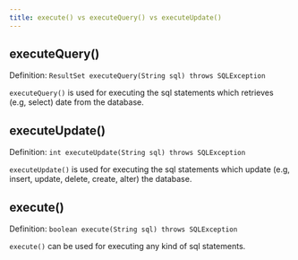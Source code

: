 ```yaml
---
title: execute() vs executeQuery() vs executeUpdate() 
---
```


## executeQuery()
Definition: `ResultSet executeQuery(String sql) throws SQLException`

`executeQuery()` is used for executing the sql statements which retrieves (e.g, select) date from the
database.

## executeUpdate()
Definition: `int executeUpdate(String sql) throws SQLException`

`executeUpdate()` is used for executing the sql statements which update (e.g, insert, update, delete,
create, alter) the database.

## execute()
Definition: `boolean execute(String sql) throws SQLException`

`execute()` can be used for executing any kind of sql statements.
